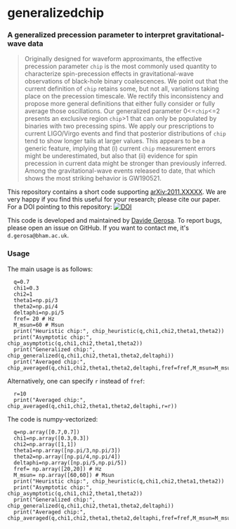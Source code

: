 # generalizedchip

### A generalized precession parameter to interpret gravitational-wave data

> Originally designed for waveform approximants, the effective precession parameter `chip` is the most commonly used quantity to characterize spin-precession effects in gravitational-wave observations of black-hole binary coalescences. We point out that the current definition of `chip` retains some, but not all, variations taking place on the precession timescale. We rectify this inconsistency and propose more general definitions that either fully consider or fully average those oscillations. Our generalized parameter 0<=`chip`<=2 presents an exclusive region `chip`>1 that can only be populated by binaries with two precessing spins. We apply our prescriptions to current LIGO/Virgo events and find that posterior distributions of `chip` tend to show longer tails at larger values. This appears to be a  generic feature, implying that (i) current `chip` measurement errors might be underestimated, but also that (ii) evidence for spin precession in current data might be stronger than previously inferred. Among the gravitational-wave events released to date, that which shows the most striking behavior is GW190521. 


This repository contains a short code supporting [arXiv:2011.XXXXX](https://arxiv.org/abs/2011.XXXXX). We are very happy if you find this useful for your research; please cite our paper. For a DOI pointing to this repository: [![DOI](https://zenodo.org/badge/XXXXXXX.svg)](https://zenodo.org/badge/latestdoi/XXXXXXX)

This code is developed and maintained by [Davide Gerosa](https://davidegerosa.com/). To report bugs, please open an issue on GitHub. If you want to contact me, it's `d.gerosa@bham.ac.uk`. 


### Usage

The main usage is as follows:

      q=0.7
      chi1=0.3
      chi2=1
      theta1=np.pi/3
      theta2=np.pi/4
      deltaphi=np.pi/5
      fref= 20 # Hz
      M_msun=60 # Msun
      print("Heuristic chip:", chip_heuristic(q,chi1,chi2,theta1,theta2))
      print("Asymptotic chip:", chip_asymptotic(q,chi1,chi2,theta1,theta2))
      print("Generalized chip:", chip_generalized(q,chi1,chi2,theta1,theta2,deltaphi))
      print("Averaged chip:", chip_averaged(q,chi1,chi2,theta1,theta2,deltaphi,fref=fref,M_msun=M_msun))

Alternatively, one can specify `r` instead of `fref`:

      r=10
      print("Averaged chip:", chip_averaged(q,chi1,chi2,theta1,theta2,deltaphi,r=r))

The code is numpy-vectorized:

      q=np.array([0.7,0.7])
      chi1=np.array([0.3,0.3])
      chi2=np.array([1,1])
      theta1=np.array([np.pi/3,np.pi/3])
      theta2=np.array([np.pi/4,np.pi/4])
      deltaphi=np.array([np.pi/5,np.pi/5])
      fref= np.array([20,20]) # Hz
      M_msun= np.array([60,60]) # Msun
      print("Heuristic chip:", chip_heuristic(q,chi1,chi2,theta1,theta2))
      print("Asymptotic chip:", chip_asymptotic(q,chi1,chi2,theta1,theta2))
      print("Generalized chip:", chip_generalized(q,chi1,chi2,theta1,theta2,deltaphi))
      print("Averaged chip:", chip_averaged(q,chi1,chi2,theta1,theta2,deltaphi,fref=fref,M_msun=M_msun))

